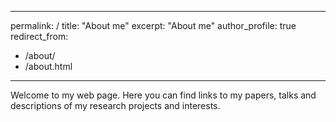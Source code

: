 ---
permalink: /
title: "About me"
excerpt: "About me"
author_profile: true
redirect_from: 
  - /about/
  - /about.html
  ---
  
Welcome to my web page. Here you can find links to my papers, talks and descriptions of my research projects and interests. 
